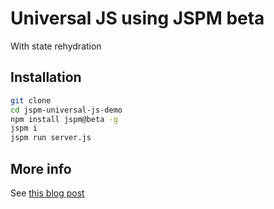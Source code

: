 # Universal JS using JSPM beta

With state rehydration

## Installation

```sh
git clone
cd jspm-universal-js-demo
npm install jspm@beta -g
jspm i
jspm run server.js
```

## More info

See [this blog post](https://60devs.com/universal-with-jspm-server-side-rendering-and-automatic-code-splitting.html)
